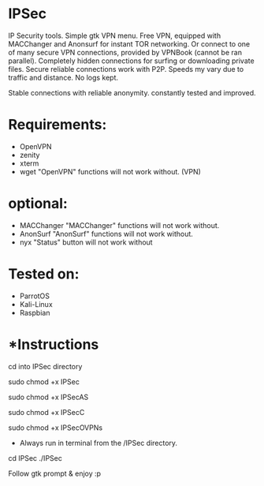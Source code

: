 # IPSec
  IP Security tools. Simple gtk VPN menu. Free VPN, equipped with MACChanger and Anonsurf for instant TOR networking. Or connect to one of many secure VPN              connections, provided by VPNBook (cannot be ran parallel). Completely hidden connections for surfing or downloading private files.
Secure reliable connections work with P2P.  Speeds my vary due to traffic and distance.  No logs kept. 

  Stable connections with reliable anonymity. constantly tested and improved.
 
# Requirements:
- OpenVPN
- zenity
- xterm
- wget  "OpenVPN" functions will not work without. (VPN) 

# optional: 
- MACChanger    "MACChanger" functions will not work without.
- AnonSurf    "AnonSurf" functions will not work without.
- nyx   "Status" button will not work without

# Tested on:
- ParrotOS
- Kali-Linux
- Raspbian

# *Instructions 
  cd into IPSec directory 
  
  sudo chmod +x IPSec
  
  sudo chmod +x IPSecAS
  
  sudo chmod +x IPSecC
  
  sudo chmod +x IPSecOVPNs
  
 - Always run in terminal from the /IPSec directory.
  
  cd IPSec
  ./IPSec
  
  Follow gtk prompt & enjoy :p
#
#
#

